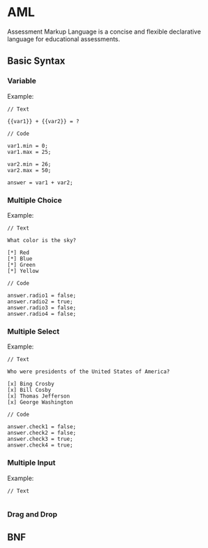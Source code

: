 # AML

Assessment Markup Language is a concise and flexible declarative language for educational assessments.

## Basic Syntax

### Variable

Example:
```
// Text

{{var1}} + {{var2}} = ?

// Code

var1.min = 0;
var1.max = 25;

var2.min = 26;
var2.max = 50;

answer = var1 + var2;
```

### Multiple Choice

Example:
```
// Text

What color is the sky?

[*] Red
[*] Blue
[*] Green
[*] Yellow

// Code

answer.radio1 = false;
answer.radio2 = true;
answer.radio3 = false;
answer.radio4 = false;
```

### Multiple Select

Example:
```
// Text

Who were presidents of the United States of America?

[x] Bing Crosby
[x] Bill Cosby
[x] Thomas Jefferson
[x] George Washington

// Code

answer.check1 = false;
answer.check2 = false;
answer.check3 = true;
answer.check4 = true;
```

### Multiple Input

Example:
```
// Text


```

### Drag and Drop

## BNF

